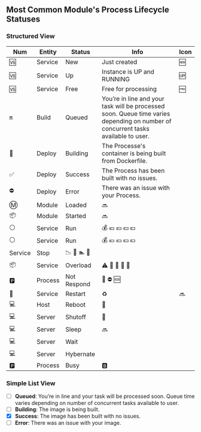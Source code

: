 ## Most Common Module's Process Lifecycle Statuses ##

### Structured View ###

  Num | Entity | Status | Info | Icon
------|--------|--------|------|------
 :vs: | Service | New | Just created | :new:
 :vs: | Service | Up | Instance is UP and RUNNING | :up:
 :vs: | Service | Free | Free for processing | :free:
 :on: | Build | Queued | You’re in line and your task will be processed soon. Queue time varies depending on number of concurrent tasks available to user.
 :large_blue_circle: | Deploy | Building | The Processe's container is being built from Dockerfile. |
 :white_check_mark: | Deploy | Success | The Process has been built with no issues. |
 :no_entry: | Deploy | Error | There was an issue with your Process. |
 :m: | Module | Loaded | :soon: |
 :package: | Module | Started | :soon: |
 :white_circle: | Service | Run | :moneybag: :euro: :yen: :dollar: :pound: |
 :white_circle: | Service | Run | :moneybag: :euro: :yen: :dollar: :pound: |
 | Service | Stop | :chart_with_downwards_trend: :pill: :swimmer: :smoking: |
:package: | Service | Overload | :warning: :crossed_flags: :rotating_light: :vertical_traffic_light: :beginner: |
:parking: | Process | Not Respond | :no_entry_sign: :no_entry: :sos: |
:horse_racing: | Service | Restart | :recycle: | :soon:
:computer: | Host | Reboot | :large_orange_diamond: |
:computer: | Server | Shutoff | :electric_plug: |
:computer: | Server | Sleep | :soon: |
:computer: | Server | Wait | |
:computer: | Server | Hybernate | |
:parking: | Process | Busy | :b: |

### Simple List View ###

*   [ ] **Queued**:   You’re in line and your task will be processed soon.
    Queue time varies depending on number of concurrent tasks available to user.
*   [ ] **Building**: The image is being built.
*   [x] **Success**:  The image has been built with no issues.
*   [ ] **Error**:    There was an issue with your image.
